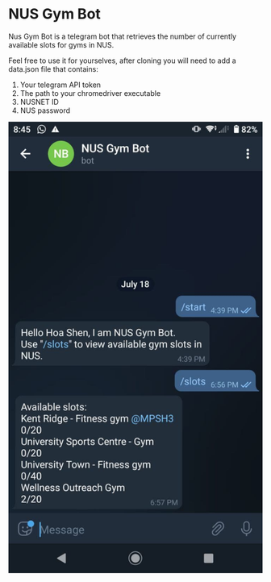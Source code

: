 # NUS Gym Bot

Nus Gym Bot is a telegram bot that retrieves the number of currently available slots for gyms in NUS.

Feel free to use it for yourselves, after cloning you will need to add a data.json file that contains:
1. Your telegram API token
2. The path to your chromedriver executable 
3. NUSNET ID
4. NUS password

![Screenshot](screenshot/screenshot.jpg)

